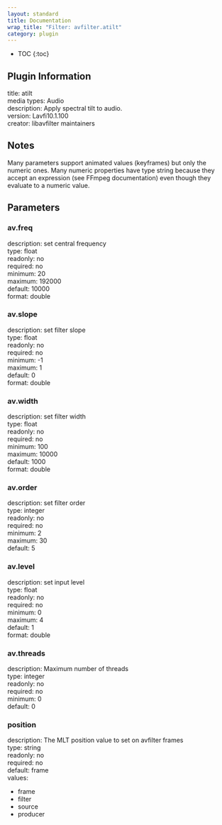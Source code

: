 ```yaml
---
layout: standard
title: Documentation
wrap_title: "Filter: avfilter.atilt"
category: plugin
---
```

* TOC
{:toc}

## Plugin Information

title: atilt  
media types:
Audio  
description: Apply spectral tilt to audio.  
version: Lavfi10.1.100  
creator: libavfilter maintainers  

## Notes

Many parameters support animated values (keyframes) but only the numeric ones. Many numeric properties have type string because they accept an expression (see FFmpeg documentation) even though they evaluate to a numeric value.

## Parameters

### av.freq

  
description:
set central frequency  
type: float  
readonly: no  
required: no  
minimum: 20  
maximum: 192000  
default: 10000  
format: double  

### av.slope

  
description:
set filter slope  
type: float  
readonly: no  
required: no  
minimum: -1  
maximum: 1  
default: 0  
format: double  

### av.width

  
description:
set filter width  
type: float  
readonly: no  
required: no  
minimum: 100  
maximum: 10000  
default: 1000  
format: double  

### av.order

  
description:
set filter order  
type: integer  
readonly: no  
required: no  
minimum: 2  
maximum: 30  
default: 5  

### av.level

  
description:
set input level  
type: float  
readonly: no  
required: no  
minimum: 0  
maximum: 4  
default: 1  
format: double  

### av.threads

  
description:
Maximum number of threads  
type: integer  
readonly: no  
required: no  
minimum: 0  
default: 0  

### position

  
description:
The MLT position value to set on avfilter frames  
type: string  
readonly: no  
required: no  
default: frame  
values:  

* frame
* filter
* source
* producer

